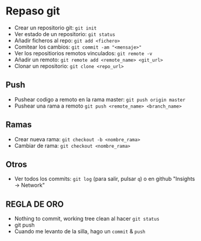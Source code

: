 # Repaso git

* Crear un repositorio git: `git init`
* Ver estado de un repositorio: `git status`
* Añadir ficheros al repo: `git add <fichero>`
* Comitear los cambios: `git commit -am "<mensaje>"`
* Ver los repositiorios remotos vinculados: `git remote -v`
* Añadir un remoto: `git remote add <remote_name> <git_url>`
* Clonar un repositorio: `git clone <repo_url>`

## Push

* Pushear codigo a remoto en la rama master: `git push origin master`
* Pushear una rama a remoto `git push <remote_name> <branch_name>`

## Ramas

* Crear nueva rama: `git checkout -b <nombre_rama>`
* Cambiar de rama: `git checkout <nombre_rama>`

## Otros

* Ver todos los commits: `git log` (para salir, pulsar `q`) o en github "Insights -> Network"


## REGLA DE ORO

* Nothing to commit, working tree clean al hacer `git status`
* git push
* Cuando me levanto de la silla, hago un `commit` & `push`

